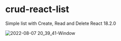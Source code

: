 # crud-react-list

Simple list with Create, Read and Delete
React 18.2.0

![2022-08-07 20_39_41-Window](https://user-images.githubusercontent.com/16153844/183315605-90dc356e-6d48-4b2a-9407-4656d809ba05.jpg)
